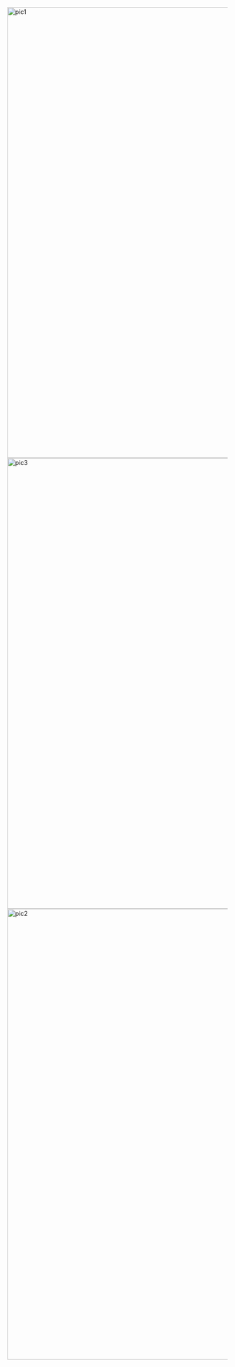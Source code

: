 <img width="1920" height="1030" alt="pic1" src="https://github.com/user-attachments/assets/fe40222d-9a3e-4035-b92e-7adfc36e0430" />
<img width="1920" height="1030" alt="pic3" src="https://github.com/user-attachments/assets/36252e30-1d0d-41ac-9551-aef576a2dfe4" />
<img width="1920" height="1030" alt="pic2" src="https://github.com/user-attachments/assets/e1007149-def1-46fc-8b9e-9c1ff8815452" />
